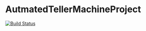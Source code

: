 # AutmatedTellerMachineProject
[![Build Status](https://travis-ci.org/GabrielEValenzuela/AutmatedTellerMachineProject.svg?branch=GabiBranch)](https://travis-ci.org/GabrielEValenzuela/AutmatedTellerMachineProject)
